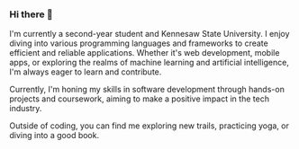 ### Hi there 👋

I'm currently a second-year student and Kennesaw State University. I enjoy diving into various programming languages and frameworks to create efficient and reliable applications. Whether it's web development, mobile apps, or exploring the realms of machine learning and artificial intelligence, I'm always eager to learn and contribute.

Currently, I'm honing my skills in software development through hands-on projects and coursework, aiming to make a positive impact in the tech industry.

Outside of coding, you can find me exploring new trails, practicing yoga, or diving into a good book.

<!--
**liviajohn/liviajohn** is a ✨ _special_ ✨ repository because its `README.md` (this file) appears on your GitHub profile.

Here are some ideas to get you started:

- 🔭 I’m currently working on ...
- 🌱 I’m currently learning ...
- 👯 I’m looking to collaborate on ...
- 🤔 I’m looking for help with ...
- 💬 Ask me about ...
- 📫 How to reach me: ...
- 😄 Pronouns: ...
- ⚡ Fun fact: ...
-->
